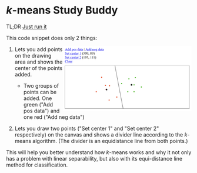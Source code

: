 # <i>k</i>-means Study Buddy

TL;DR [Just run it](https://kalngyk.github.io/kmeans_study_buddy.html)

This code snippet does only 2 things:

<img src="sample.png" width="350" align="right">

1. Lets you add points on the drawing area and shows the center of the points added.
   - Two groups of points can be added. One green ("Add pos data") and one red ("Add neg data")

2. Lets you draw two points ("Set center 1" and "Set center 2" respectively) on the canvas and shows a divider line according to the <I>k</I>-means algorithm. (The divider is an equidistance line from both points.)

This will help you better understand how <i>k</i>-means works and why it not only has a problem with linear separability, but also with its equi-distance line method for classification.
